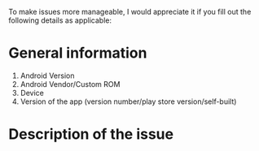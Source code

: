 To make issues more manageable, I would appreciate it if you fill out the following details as applicable:

# General information
1. Android Version
2. Android Vendor/Custom ROM
3. Device
4. Version of the app (version number/play store version/self-built)
 
# Description of the issue
